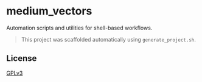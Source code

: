 # medium_vectors

Automation scripts and utilities for shell-based workflows.

> This project was scaffolded automatically using `generate_project.sh`.

## License

[GPLv3](LICENSE)
